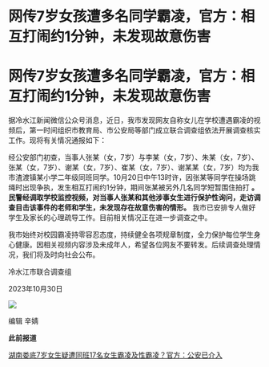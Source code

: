 # 网传7岁女孩遭多名同学霸凌，官方：相互打闹约1分钟，未发现故意伤害

# 网传7岁女孩遭多名同学霸凌，官方：相互打闹约1分钟，未发现故意伤害

据冷水江新闻微信公众号消息，近日，我市发现网友自称女儿在学校遭遇霸凌的视频后，第一时间组织市教育局、市公安局等部门成立联合调查组依法开展调查核实工作。现将有关情况通报如下：

经公安部门初查，当事人张某（女，7岁）与李某（女，7岁）、朱某（女，7岁）、张某（女，7岁）、谢某（女，7岁）、崔某（女，7岁）、谢某某（女，7岁）均为我市渣渡镇某小学二年级同班同学。10月20日中午13时许，因张某等同学在操场跳绳时出现争执，发生相互打闹约1分钟，期间张某被另外几名同学短暂围住拍打
**。民警经调取学校监控视频，对当事人张某和其他涉事女生进行保护性询问，走访调查目击该事件的老师和学生，未发现存在故意伤害的情形。**
我市已安排专人做好学生及家长的心理疏导工作。目前相关情况正在进一步调查之中。

我市始终对校园霸凌持零容忍态度，持续健全各项规章制度，全力保护每位学生身心健康。因相关视频内容涉及未成年人，希望各位网友不要转发。后续调查处理情况，我们将及时向社会公布。

冷水江市联合调查组

2023年10月30日

![](https://inews.gtimg.com/om_bt/OVXTF2_-xlM5f3_yy4h-O7f31APeFaD1ssagG7IH89QjEAA/1000)

编辑 辛婧

**此前报道**

[湖南娄底7岁女生疑遭同班17名女生霸凌及性霸凌？官方：公安已介入
](https://new.qq.com/rain/a/20231030A02Z1L00)

